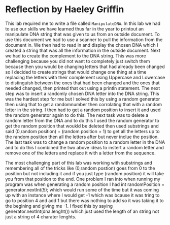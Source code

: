 # Reflection by Haeley Griffin

This lab required me to write a file called `ManipulateDNA`. In this lab we had
to use our skills we have learned thus far in the year to printout an
manipulate DNA string that was given to us from an outside document. To use
this document we had to use a scanner to pull the information from the document
in. We then had to read in and display the chosen DNA which I created a string
that  was all the information in the outside document. Next we had to create
the complement to the DNA string. This was more challenging because you did not
want to completely just switch them because then you would be changing letters
that had already  been changed so I decided to create strings that would change
one thing at a time replacing the letters with their complement using Uppercase
and Lowercase to distinguish between the ones that had been changed and the
ones that needed changed, then printed that out using a println statement. The
next step was to insert a randomly chosen DNA letter into the DNA string. This
was the hardest step for me but I solved this by using a random generator then
using that to get a randomnumber then corrolating that with a random letter in
the string. I then had to get a random position to insert it and used the
random generator again to do this. The next task was to delete a random letter
from the DNA and to do this I used the random generator to get the random
position that woukld be deleted then used substrings and said (0,random
position) + (random position + 1) to get all the letters up to the random
position then all the letters after but never inclue the position. The last
task was to change a random position to a random letter in the DNA and to do
this I combined the two above ideas to instert a random letter and remove one
of the letters and replace it with a letter from the sequence.

The most challenging part of this lab was working with substrings and
remembering all of the tricks like (0,random postion) goes from 0 to the
position but not including it and if you just type (random position) it will
take you from that position to the end. One problem I ran into when running my
program was when generating a random position I had int randomPosition =
generator.nextInt(5); which would run some of the time but it was coming up
with an instance where I would get -1 which was bcause it was tring to go to
position 4 and add 1 but there was nothing to add so it was taking it to the
begining and giving me -1. I fixed this by saying
generator.nextInt(dna.lenght()) which just used the length of an string not
just a string of 4 charater lenghts.
